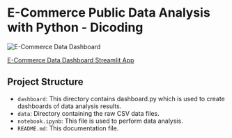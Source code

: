 # E-Commerce Public Data Analysis with Python - Dicoding
![E-Commerce Data Dashboard](https://github.com/NerissaNikmatul/E-Commerce-/tree/main/Picture)

[E-Commerce Data Dashboard Streamlit App](https://nerissanikma.streamlit.app/)

## Project Structure
- `dashboard`: This directory contains dashboard.py which is used to create dashboards of data analysis results.
- `data`: Directory containing the raw CSV data files.
- `notebook.ipynb`: This file is used to perform data analysis.
- `README.md`: This documentation file.

